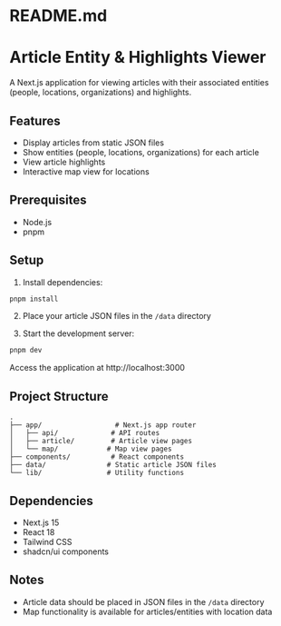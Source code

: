 # README.md
# Article Entity & Highlights Viewer

A Next.js application for viewing articles with their associated entities (people, locations, organizations) and highlights.

## Features

- Display articles from static JSON files
- Show entities (people, locations, organizations) for each article
- View article highlights 
- Interactive map view for locations

## Prerequisites

- Node.js
- pnpm

## Setup

1. Install dependencies:
```bash
pnpm install
```

2. Place your article JSON files in the `/data` directory

3. Start the development server:
```bash
pnpm dev
```

Access the application at http://localhost:3000

## Project Structure

```
.
├── app/                  # Next.js app router
│   ├── api/             # API routes
│   ├── article/         # Article view pages
│   └── map/            # Map view pages
├── components/          # React components
├── data/               # Static article JSON files
└── lib/                # Utility functions
```

## Dependencies

- Next.js 15
- React 18
- Tailwind CSS
- shadcn/ui components

## Notes

- Article data should be placed in JSON files in the `/data` directory
- Map functionality is available for articles/entities with location data